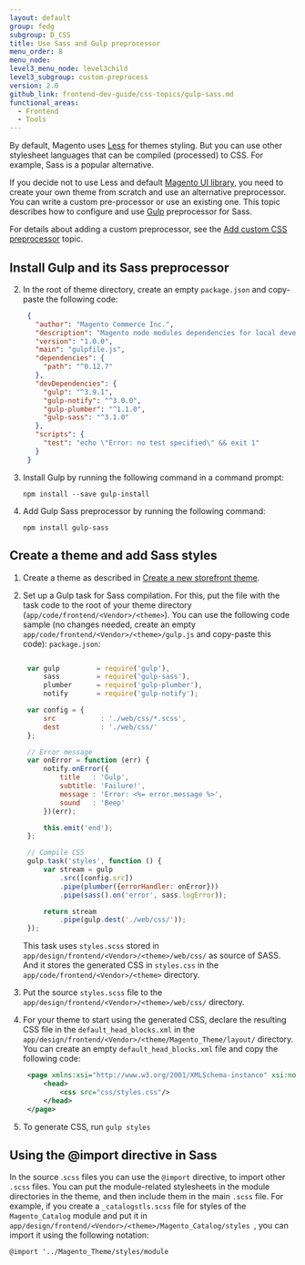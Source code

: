 ```yaml
---
layout: default
group: fedg
subgroup: D_CSS
title: Use Sass and Gulp preprocessor
menu_order: 8
menu_node:
level3_menu_node: level3child
level3_subgroup: custom-preprocess
version: 2.0
github_link: frontend-dev-guide/css-topics/gulp-sass.md
functional_areas:
  - Frontend
  - Tools
---
```


By default, Magento uses [Less](http://lesscss.org/) for themes styling. But you can use other stylesheet languages that can be compiled (processed) to CSS. For example, Sass is a popular alternative.

If you decide not to use Less and default [Magento UI library]({{page.baseurl}}frontend-dev-guide/css-topics/theme-ui-lib.html), you need to create your own theme from scratch and use an alternative preprocessor. You can write a custom pre-processor or use an existing one. This topic describes how to configure and use [Gulp](http://gulpjs.com/) preprocessor for Sass.

For details about adding a custom preprocessor, see the [Add custom CSS preprocessor]({{page.baseurl}}frontend-dev-guide/css-topics/custom_preprocess.html) topic.

## Install Gulp and its Sass preprocessor

2. In the root of theme directory, create an empty `package.json` and copy-paste the following code:

   ```json
    {
      "author": "Magento Commerce Inc.",
      "description": "Magento node modules dependencies for local development",
      "version": "1.0.0",
      "main": "gulpfile.js",
      "dependencies": {
        "path": "^0.12.7"
      },
      "devDependencies": {
        "gulp": "^3.9.1",
        "gulp-notify": "^3.0.0",
        "gulp-plumber": "^1.1.0",
        "gulp-sass": "^3.1.0"
      },
      "scripts": {
        "test": "echo \"Error: no test specified\" && exit 1"
      }
    }
   ```

2. Install Gulp by running the following command in a command prompt:

   `npm install --save gulp-install`

3. Add Gulp Sass preprocessor by running the following command:

   `npm install gulp-sass`

## Create a theme and add Sass styles

1. Create a theme as described in [Create a new storefront theme]({{page.baseurl}}frontend-dev-guide/themes/theme-create.html).

4. Set up a Gulp task for Sass compilation. For this, put the file with the task code   to the root of your theme directory (`app/code/frontend/<Vendor>/<theme>`). You can use the following code sample (no changes needed, create an empty `app/code/frontend/<Vendor>/<theme>/gulp.js` and copy-paste this code):
 `package.json`:

   ```js

    var gulp         = require('gulp'),
        sass         = require('gulp-sass'),
        plumber      = require('gulp-plumber'),
        notify       = require('gulp-notify');

    var config = {
        src           : './web/css/*.scss',
        dest          : './web/css/'
    };

    // Error message
    var onError = function (err) {
        notify.onError({
            title   : 'Gulp',
            subtitle: 'Failure!',
            message : 'Error: <%= error.message %>',
            sound   : 'Beep'
        })(err);

        this.emit('end');
    };

    // Compile CSS
	gulp.task('styles', function () {
    	var stream = gulp
    	    .src([config.src])
    	    .pipe(plumber({errorHandler: onError}))
    	    .pipe(sass().on('error', sass.logError));

    	return stream
    	    .pipe(gulp.dest('./web/css/'));
	});
   ```
   This task uses `styles.scss` stored in `app/design/frontend/<Vendor>/<theme>/web/css/` as source of SASS. And it stores the generated CSS in `styles.css` in the `app/code/frontend/<Vendor>/<theme>` directory.

5. Put the source `styles.scss` file to the `app/design/frontend/<Vendor>/<theme>/web/css/` directory.

5. For your theme to start using the generated CSS, declare the resulting CSS file in the `default_head_blocks.xml` in the `app/design/frontend/<Vendor>/<theme/Magento_Theme/layout/` directory. You can create an empty `default_head_blocks.xml` file and copy the following code:

   ```xml
	<page xmlns:xsi="http://www.w3.org/2001/XMLSchema-instance" xsi:noNamespaceSchemaLocation="urn:magento:framework:View/Layout/etc/page_configuration.xsd">
    	<head>
    	    <css src="css/styles.css"/>
    	</head>
	</page>
   ```
6. To generate CSS, run
    `gulp styles`

## Using the @import directive in Sass

In the source .`scss` files you can use the `@import` directive, to import other `.scss` files. You can put the module-related stylesheets in the module directories in the theme, and then include them in the main `.scss` file. For example, if you create a `_catalogstls.scss` file for styles of the `Magento_Catalog` module and put it in `app/design/frontend/<Vendor>/<theme>/Magento_Catalog/styles `, you can import it using the following notation:

    @import '../Magento_Theme/styles/module
